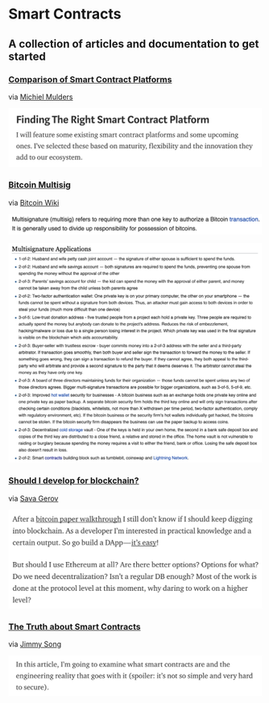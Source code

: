 # Smart Contracts

## A collection of articles and documentation to get started

### [Comparison of Smart Contract Platforms](https://hackernoon.com/comparison-of-smart-contract-platforms-2796e34673b7)  
via [Michiel Mulders](https://hackernoon.com/@michielmulders)

![find_the_right_sc_platform](../img/smart_contracts/find_the_right_sc_platform/01.png)

### [Bitcoin Multisig](https://en.bitcoin.it/wiki/Multisignature)  
via [Bitcoin Wiki](https://en.bitcoin.it/)

![bitcoin_multisig](../img/smart_contracts/multisig/02.png)

![bitcoin_multisig](../img/smart_contracts/multisig/01.png)

### [Should I develop for blockchain?](https://medium.com/coinmonks/should-i-develop-for-blockchain-d3321a6faecd)  
via [Sava Gerov](https://medium.com/@sgerov)

![blockchain_dev](../img/smart_contracts/should_I_develop_for_blockchain/01.png)

### [The Truth about Smart Contracts](https://medium.com/@jimmysong/the-truth-about-smart-contracts-ae825271811f)  
via [Jimmy Song](https://medium.com/@jimmysong)

![truth_sc](../img/smart_contracts/the_truth_about_smart_contracts/01.png)



